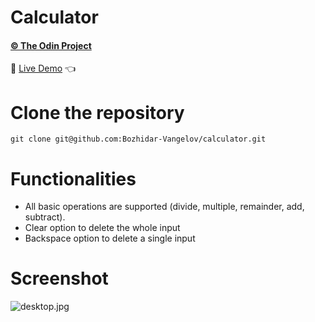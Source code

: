 # Calculator

#### [© The Odin Project](https://www.theodinproject.com/)

🔗 [Live Demo](https://bozhidar-vangelov.github.io/calculator/) 👈

# Clone the repository

```
git clone git@github.com:Bozhidar-Vangelov/calculator.git
```

# Functionalities

* All basic operations are supported (divide, multiple, remainder, add, subtract).
* Clear option to delete the whole input
* Backspace option to delete a single input

# Screenshot

![desktop.jpg](https://i.ibb.co/484w8B2/desktop.jpg)



